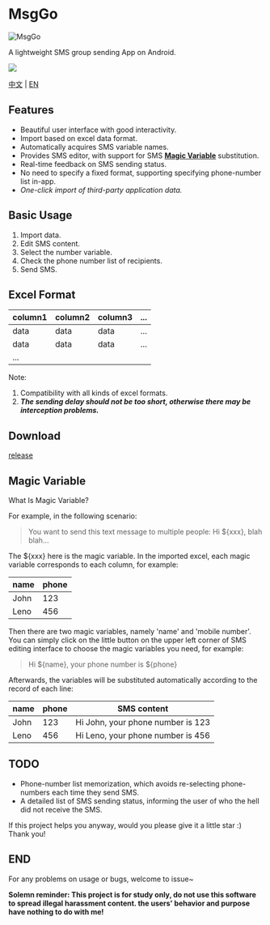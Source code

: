 # MsgGo

![MsgGo](./app/src/main/res/drawable/icon.png)  

A lightweight SMS group sending App on Android.  

![](https://img.shields.io/github/downloads/yztz/MsgGo/total?color=green)

[中文](./README.md) | [EN](./README_EN.md)

## Features
* Beautiful user interface with good interactivity.
* Import based on excel data format.
* Automatically acquires SMS variable names.
* Provides SMS editor, with support for SMS [**Magic Variable**](#Magic-Variable) substitution.
* Real-time feedback on SMS sending status.
* No need to specify a fixed format, supporting specifying phone-number list in-app.
* *One-click import of third-party application data.*  

## Basic Usage
1. Import data.
2. Edit SMS content.
3. Select the number variable.
4. Check the phone number list of recipients.
5. Send SMS.

## Excel Format
column1|column2|column3|...
-|-|-|-
data|data|data|...
data|data|data|...
...|  
  
Note:
1. Compatibility with all kinds of excel formats.
2. ***The sending delay should not be too short, otherwise there may be interception problems.***

## Download
[release](https://github.com/yztz/MsgGo/releases/download/1.5/app.apk)  

## Magic Variable

What Is Magic Variable?

For example, in the following scenario:

> You want to send this text message to multiple people: Hi ${xxx}, blah blah...

The ${xxx} here is the magic variable. In the imported excel, each magic variable corresponds to each column, for example:

name|phone
-|-
John|123
Leno|456

Then there are two magic variables, namely 'name' and 'mobile number'. You can simply click on the little button on the upper left corner of SMS editing interface to choose the magic variables you need, for example: 

> Hi ${name}, your phone number is ${phone}

Afterwards, the variables will be substituted automatically according to the record of each line:

name|phone|SMS content
-|-|-
John|123|Hi John, your phone number is 123
Leno|456|Hi Leno, your phone number is 456


## TODO

* Phone-number list memorization, which avoids re-selecting phone-numbers each time they send SMS.
* A detailed list of SMS sending status, informing the user of who the hell did not receive the SMS.

If this project helps you anyway, would you please give it a little star :) Thank you!

## END

For any problems on usage or bugs, welcome to issue~

**Solemn reminder: This project is for study only, do not use this software to spread illegal harassment content. the users' behavior and purpose have nothing to do with me!**
